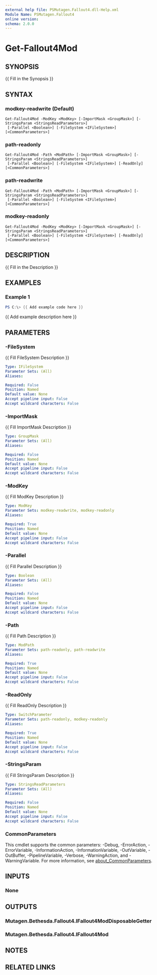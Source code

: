 ```yaml
---
external help file: PSMutagen.Fallout4.dll-Help.xml
Module Name: PSMutagen.Fallout4
online version:
schema: 2.0.0
---
```


# Get-Fallout4Mod

## SYNOPSIS
{{ Fill in the Synopsis }}

## SYNTAX

### modkey-readwrite (Default)
```
Get-Fallout4Mod -ModKey <ModKey> [-ImportMask <GroupMask>] [-StringsParam <StringsReadParameters>]
 [-Parallel <Boolean>] [-FileSystem <IFileSystem>] [<CommonParameters>]
```

### path-readonly
```
Get-Fallout4Mod -Path <ModPath> [-ImportMask <GroupMask>] [-StringsParam <StringsReadParameters>]
 [-Parallel <Boolean>] [-FileSystem <IFileSystem>] [-ReadOnly] [<CommonParameters>]
```

### path-readwrite
```
Get-Fallout4Mod -Path <ModPath> [-ImportMask <GroupMask>] [-StringsParam <StringsReadParameters>]
 [-Parallel <Boolean>] [-FileSystem <IFileSystem>] [<CommonParameters>]
```

### modkey-readonly
```
Get-Fallout4Mod -ModKey <ModKey> [-ImportMask <GroupMask>] [-StringsParam <StringsReadParameters>]
 [-Parallel <Boolean>] [-FileSystem <IFileSystem>] [-ReadOnly] [<CommonParameters>]
```

## DESCRIPTION
{{ Fill in the Description }}

## EXAMPLES

### Example 1
```powershell
PS C:\> {{ Add example code here }}
```

{{ Add example description here }}

## PARAMETERS

### -FileSystem
{{ Fill FileSystem Description }}

```yaml
Type: IFileSystem
Parameter Sets: (All)
Aliases:

Required: False
Position: Named
Default value: None
Accept pipeline input: False
Accept wildcard characters: False
```

### -ImportMask
{{ Fill ImportMask Description }}

```yaml
Type: GroupMask
Parameter Sets: (All)
Aliases:

Required: False
Position: Named
Default value: None
Accept pipeline input: False
Accept wildcard characters: False
```

### -ModKey
{{ Fill ModKey Description }}

```yaml
Type: ModKey
Parameter Sets: modkey-readwrite, modkey-readonly
Aliases:

Required: True
Position: Named
Default value: None
Accept pipeline input: False
Accept wildcard characters: False
```

### -Parallel
{{ Fill Parallel Description }}

```yaml
Type: Boolean
Parameter Sets: (All)
Aliases:

Required: False
Position: Named
Default value: None
Accept pipeline input: False
Accept wildcard characters: False
```

### -Path
{{ Fill Path Description }}

```yaml
Type: ModPath
Parameter Sets: path-readonly, path-readwrite
Aliases:

Required: True
Position: Named
Default value: None
Accept pipeline input: False
Accept wildcard characters: False
```

### -ReadOnly
{{ Fill ReadOnly Description }}

```yaml
Type: SwitchParameter
Parameter Sets: path-readonly, modkey-readonly
Aliases:

Required: True
Position: Named
Default value: None
Accept pipeline input: False
Accept wildcard characters: False
```

### -StringsParam
{{ Fill StringsParam Description }}

```yaml
Type: StringsReadParameters
Parameter Sets: (All)
Aliases:

Required: False
Position: Named
Default value: None
Accept pipeline input: False
Accept wildcard characters: False
```

### CommonParameters
This cmdlet supports the common parameters: -Debug, -ErrorAction, -ErrorVariable, -InformationAction, -InformationVariable, -OutVariable, -OutBuffer, -PipelineVariable, -Verbose, -WarningAction, and -WarningVariable. For more information, see [about_CommonParameters](http://go.microsoft.com/fwlink/?LinkID=113216).

## INPUTS

### None

## OUTPUTS

### Mutagen.Bethesda.Fallout4.IFallout4ModDisposableGetter

### Mutagen.Bethesda.Fallout4.IFallout4Mod

## NOTES

## RELATED LINKS
